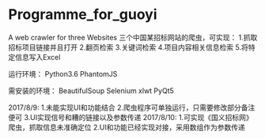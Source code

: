 # Programme_for_guoyi
A  web crawler for three Websites 
三个中国某招标网站的爬虫，可实现：
1.抓取招标项目链接并且打开
2.翻页检索
3.关键词检索
4.项目内容相关信息检索
5.将特定信息写入Excel

运行环境：
Python3.6
PhantomJS

需安装的环境：
BeautifulSoup
Selenium
xlwt
PyQt5

2017/8/9:
1.未能实现UI和功能结合
2.爬虫程序可单独运行，只需要修改部分备注便可
3.UI实现信号和糟的链接以及参数传递
2017/8/10:
1.可实现《国义招标网》爬虫，抓取信息未准确定位
2.UI和功能已经实现对接，采用数组作为参数传递
